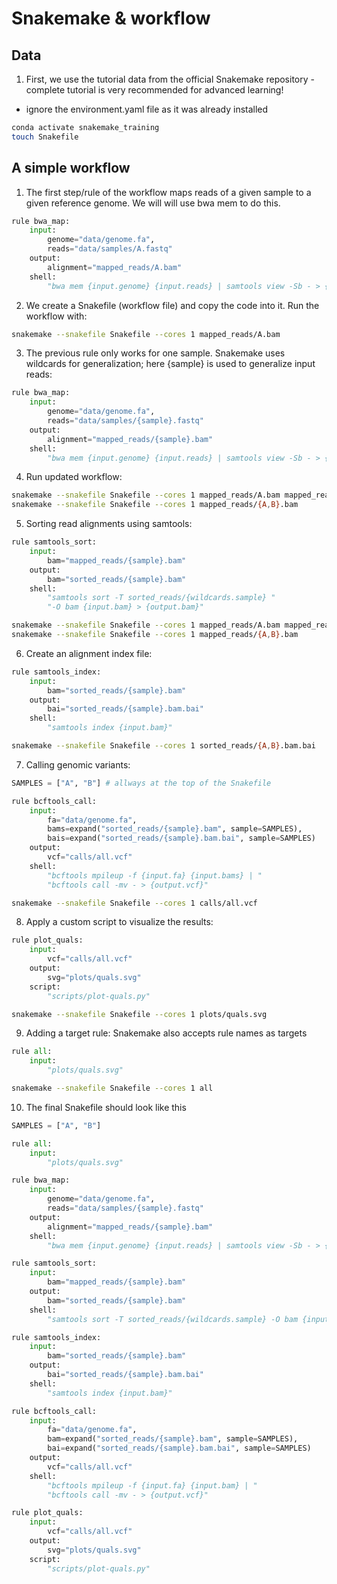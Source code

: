 # Snakemake & workflow

## Data

1. First, we use the tutorial data from the official Snakemake repository - complete tutorial is very recommended for advanced learning!
  - ignore the environment.yaml file as it was already installed

```bash
conda activate snakemake_training
touch Snakefile
```

##  A simple workflow 

1. The first step/rule of the workflow maps reads of a given sample to a given reference genome. We will will use bwa mem to do this.

```python
rule bwa_map:
    input:
        genome="data/genome.fa",
        reads="data/samples/A.fastq"
    output:
        alignment="mapped_reads/A.bam"
    shell:
        "bwa mem {input.genome} {input.reads} | samtools view -Sb - > {output.alignment}"
```

2. We create a Snakefile (workflow file) and copy the code into it. Run the workflow with:

```bash
snakemake --snakefile Snakefile --cores 1 mapped_reads/A.bam
```

3. The previous rule only works for one sample. 
   Snakemake uses wildcards for generalization; here {sample} is used to generalize input reads:

```python
rule bwa_map:
    input:
        genome="data/genome.fa",
        reads="data/samples/{sample}.fastq"
    output:
        alignment="mapped_reads/{sample}.bam"
    shell:
        "bwa mem {input.genome} {input.reads} | samtools view -Sb - > {output.alignment}"
```

4. Run updated workflow:

```bash
snakemake --snakefile Snakefile --cores 1 mapped_reads/A.bam mapped_reads/B.bam
snakemake --snakefile Snakefile --cores 1 mapped_reads/{A,B}.bam
```

5. Sorting read alignments using samtools:

```python
rule samtools_sort:
    input:
        bam="mapped_reads/{sample}.bam"
    output:
        bam="sorted_reads/{sample}.bam"
    shell:
        "samtools sort -T sorted_reads/{wildcards.sample} "
        "-O bam {input.bam} > {output.bam}"
```

```bash
snakemake --snakefile Snakefile --cores 1 mapped_reads/A.bam mapped_reads/B.bam
snakemake --snakefile Snakefile --cores 1 mapped_reads/{A,B}.bam
```

6. Create an alignment index file:

```python
rule samtools_index:
    input:
        bam="sorted_reads/{sample}.bam"
    output:
        bai="sorted_reads/{sample}.bam.bai"
    shell:
        "samtools index {input.bam}"
```

```bash
snakemake --snakefile Snakefile --cores 1 sorted_reads/{A,B}.bam.bai
```

7. Calling genomic variants:

```python
SAMPLES = ["A", "B"] # allways at the top of the Snakefile

rule bcftools_call:
    input:
        fa="data/genome.fa",
        bams=expand("sorted_reads/{sample}.bam", sample=SAMPLES),
        bais=expand("sorted_reads/{sample}.bam.bai", sample=SAMPLES)
    output:
        vcf="calls/all.vcf"
    shell:
        "bcftools mpileup -f {input.fa} {input.bams} | "
        "bcftools call -mv - > {output.vcf}"
```

```bash
snakemake --snakefile Snakefile --cores 1 calls/all.vcf
```

8. Apply a custom script to visualize the results:

```python
rule plot_quals:
    input:
        vcf="calls/all.vcf"
    output:
        svg="plots/quals.svg"
    script:
        "scripts/plot-quals.py"
```
```bash
snakemake --snakefile Snakefile --cores 1 plots/quals.svg
```

9. Adding a target rule: Snakemake also accepts rule names as targets 

```python
rule all:
    input:
        "plots/quals.svg"
```

```bash
snakemake --snakefile Snakefile --cores 1 all
```

10. The final Snakefile should look like this

```python
SAMPLES = ["A", "B"]

rule all:
    input:
        "plots/quals.svg"

rule bwa_map:
    input:
        genome="data/genome.fa",
        reads="data/samples/{sample}.fastq"
    output:
        alignment="mapped_reads/{sample}.bam"
    shell:
        "bwa mem {input.genome} {input.reads} | samtools view -Sb - > {output.alignment}"

rule samtools_sort:
    input:
        bam="mapped_reads/{sample}.bam"
    output:
        bam="sorted_reads/{sample}.bam"
    shell:
        "samtools sort -T sorted_reads/{wildcards.sample} -O bam {input.bam} > {output.bam}"

rule samtools_index:
    input:
        bam="sorted_reads/{sample}.bam"
    output:
        bai="sorted_reads/{sample}.bam.bai"
    shell:
        "samtools index {input.bam}"

rule bcftools_call:
    input:
        fa="data/genome.fa",
        bam=expand("sorted_reads/{sample}.bam", sample=SAMPLES),
        bai=expand("sorted_reads/{sample}.bam.bai", sample=SAMPLES)
    output:
        vcf="calls/all.vcf"
    shell:
        "bcftools mpileup -f {input.fa} {input.bam} | "
        "bcftools call -mv - > {output.vcf}"

rule plot_quals:
    input:
        vcf="calls/all.vcf"
    output:
        svg="plots/quals.svg"
    script:
        "scripts/plot-quals.py"
```
